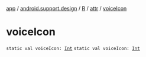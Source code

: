[app](../../../index.md) / [android.support.design](../../index.md) / [R](../index.md) / [attr](index.md) / [voiceIcon](./voice-icon.md)

# voiceIcon

`static val voiceIcon: `[`Int`](https://kotlinlang.org/api/latest/jvm/stdlib/kotlin/-int/index.html)
`static val voiceIcon: `[`Int`](https://kotlinlang.org/api/latest/jvm/stdlib/kotlin/-int/index.html)